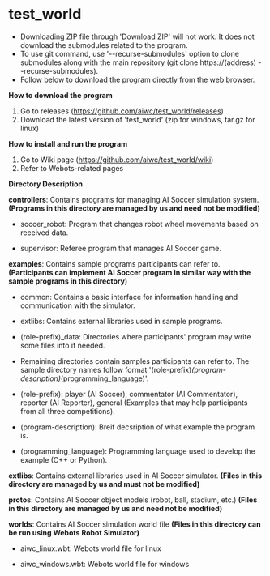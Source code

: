 # test_world

- Downloading ZIP file through 'Download ZIP' will not work. It does not download the submodules related to the program.
- To use git command, use '--recurse-submodules' option to clone submodules along with the main repository (git clone https://(address) --recurse-submodules).
- Follow below to download the program directly from the web browser.

**How to download the program**

1. Go to releases (https://github.com/aiwc/test_world/releases)
2. Download the latest version of 'test_world' (zip for windows, tar.gz for linux)

**How to install and run the program**

1. Go to Wiki page (https://github.com/aiwc/test_world/wiki)
2. Refer to Webots-related pages

**Directory Description**

**controllers**: Contains programs for managing AI Soccer simulation system. **(Programs in this directory are managed by us and need not be modified)**

- soccer_robot: Program that changes robot wheel movements based on received data.

- supervisor: Referee program that manages AI Soccer game.

**examples**: Contains sample programs participants can refer to. **(Participants can implement AI Soccer program in similar way with the sample programs in this directory)**

- common: Contains a basic interface for information handling and communication with the simulator.

- extlibs: Contains external libraries used in sample programs.

- (role-prefix)_data: Directories where participants' program may write some files into if needed.

- Remaining directories contain samples participants can refer to. The sample directory names follow format '(role-prefix)_(program-description)_(programming_language)'.

- (role-prefix): player (AI Soccer), commentator (AI Commentator), reporter (AI Reporter), general (Examples that may help participants from all three competitions).
- (program-description): Breif decsription of what example the program is.
- (programming_language): Programming language used to develop the example (C++ or Python).

**extlibs**: Contains external libraries used in AI Soccer simulator. **(Files in this directory are managed by us and must not be modified)**

**protos**: Contains AI Soccer object models (robot, ball, stadium, etc.) **(Files in this directory are managed by us and need not be modified)**

**worlds**: Contains AI Soccer simulation world file **(Files in this directory can be run using Webots Robot Simulator)**

- aiwc_linux.wbt: Webots world file for linux

- aiwc_windows.wbt: Webots world file for windows

